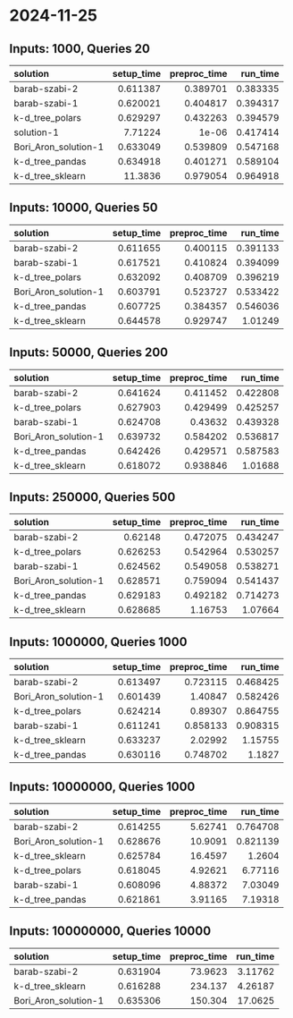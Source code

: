# 2024-11-25

## Inputs: 1000, Queries 20

| solution             |   setup_time |   preproc_time |   run_time |
|:---------------------|-------------:|---------------:|-----------:|
| barab-szabi-2        |     0.611387 |       0.389701 |   0.383335 |
| barab-szabi-1        |     0.620021 |       0.404817 |   0.394317 |
| k-d_tree_polars      |     0.629297 |       0.432263 |   0.394579 |
| solution-1           |     7.71224  |       1e-06    |   0.417414 |
| Bori_Aron_solution-1 |     0.633049 |       0.539809 |   0.547168 |
| k-d_tree_pandas      |     0.634918 |       0.401271 |   0.589104 |
| k-d_tree_sklearn     |    11.3836   |       0.979054 |   0.964918 |

## Inputs: 10000, Queries 50

| solution             |   setup_time |   preproc_time |   run_time |
|:---------------------|-------------:|---------------:|-----------:|
| barab-szabi-2        |     0.611655 |       0.400115 |   0.391133 |
| barab-szabi-1        |     0.617521 |       0.410824 |   0.394099 |
| k-d_tree_polars      |     0.632092 |       0.408709 |   0.396219 |
| Bori_Aron_solution-1 |     0.603791 |       0.523727 |   0.533422 |
| k-d_tree_pandas      |     0.607725 |       0.384357 |   0.546036 |
| k-d_tree_sklearn     |     0.644578 |       0.929747 |   1.01249  |

## Inputs: 50000, Queries 200

| solution             |   setup_time |   preproc_time |   run_time |
|:---------------------|-------------:|---------------:|-----------:|
| barab-szabi-2        |     0.641624 |       0.411452 |   0.422808 |
| k-d_tree_polars      |     0.627903 |       0.429499 |   0.425257 |
| barab-szabi-1        |     0.624708 |       0.43632  |   0.439328 |
| Bori_Aron_solution-1 |     0.639732 |       0.584202 |   0.536817 |
| k-d_tree_pandas      |     0.642426 |       0.429571 |   0.587583 |
| k-d_tree_sklearn     |     0.618072 |       0.938846 |   1.01688  |

## Inputs: 250000, Queries 500

| solution             |   setup_time |   preproc_time |   run_time |
|:---------------------|-------------:|---------------:|-----------:|
| barab-szabi-2        |     0.62148  |       0.472075 |   0.434247 |
| k-d_tree_polars      |     0.626253 |       0.542964 |   0.530257 |
| barab-szabi-1        |     0.624562 |       0.549058 |   0.538271 |
| Bori_Aron_solution-1 |     0.628571 |       0.759094 |   0.541437 |
| k-d_tree_pandas      |     0.629183 |       0.492182 |   0.714273 |
| k-d_tree_sklearn     |     0.628685 |       1.16753  |   1.07664  |

## Inputs: 1000000, Queries 1000

| solution             |   setup_time |   preproc_time |   run_time |
|:---------------------|-------------:|---------------:|-----------:|
| barab-szabi-2        |     0.613497 |       0.723115 |   0.468425 |
| Bori_Aron_solution-1 |     0.601439 |       1.40847  |   0.582426 |
| k-d_tree_polars      |     0.624214 |       0.89307  |   0.864755 |
| barab-szabi-1        |     0.611241 |       0.858133 |   0.908315 |
| k-d_tree_sklearn     |     0.633237 |       2.02992  |   1.15755  |
| k-d_tree_pandas      |     0.630116 |       0.748702 |   1.1827   |

## Inputs: 10000000, Queries 1000

| solution             |   setup_time |   preproc_time |   run_time |
|:---------------------|-------------:|---------------:|-----------:|
| barab-szabi-2        |     0.614255 |        5.62741 |   0.764708 |
| Bori_Aron_solution-1 |     0.628676 |       10.9091  |   0.821139 |
| k-d_tree_sklearn     |     0.625784 |       16.4597  |   1.2604   |
| k-d_tree_polars      |     0.618045 |        4.92621 |   6.77116  |
| barab-szabi-1        |     0.608096 |        4.88372 |   7.03049  |
| k-d_tree_pandas      |     0.621861 |        3.91165 |   7.19318  |

## Inputs: 100000000, Queries 10000

| solution             |   setup_time |   preproc_time |   run_time |
|:---------------------|-------------:|---------------:|-----------:|
| barab-szabi-2        |     0.631904 |        73.9623 |    3.11762 |
| k-d_tree_sklearn     |     0.616288 |       234.137  |    4.26187 |
| Bori_Aron_solution-1 |     0.635306 |       150.304  |   17.0625  |